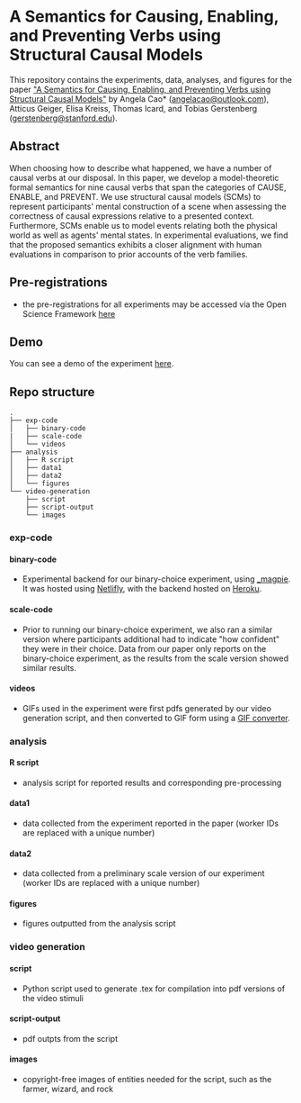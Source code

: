 # A Semantics for Causing, Enabling, and Preventing Verbs using Structural Causal Models

This repository contains the experiments, data, analyses, and figures for the paper ["A Semantics for Causing, Enabling, and Preventing Verbs using Structural Causal Models"](https://google.com) by Angela Cao* (angelacao@outlook.com), Atticus Geiger, Elisa Kreiss, Thomas Icard, and Tobias Gerstenberg (gerstenberg@stanford.edu).

## Abstract
When choosing how to describe what happened, we have a number of causal verbs at our disposal. In this paper, we develop a model-theoretic formal semantics for nine causal verbs that span the categories of CAUSE, ENABLE, and PREVENT. We use structural causal models (SCMs) to represent participants' mental construction of a scene when assessing the correctness of causal expressions relative to a presented context. Furthermore, SCMs enable us to model events relating both the physical world as well as agents' mental states. In experimental evaluations, we find that the proposed semantics exhibits a closer alignment with human evaluations in comparison to prior accounts of the verb families.

## Pre-registrations
- the pre-registrations for all experiments may be accessed via the Open Science Framework [here](https://osf.io/)

## Demo
You can see a demo of the experiment [here](https://mellifluous-semifreddo-3bdde2.netlify.app/).

## Repo structure
```
.
├── exp-code
│   ├── binary-code
|   ├── scale-code
│   └── videos
├── analysis
│   ├── R script
│   ├── data1
│   ├── data2
│   └── figures
└── video-generation
    ├── script
    ├── script-output
    └── images
```

### exp-code

#### binary-code

- Experimental backend for our binary-choice experiment, using [_magpie](https://magpie-ea.github.io/magpie-site/). It was hosted using [Netlifly](https://app.netlify.com/), with the backend hosted on [Heroku](https://www.heroku.com/).

#### scale-code

- Prior to running our binary-choice experiment, we also ran a similar version where participants additional had to indicate "how confident" they were in their choice. Data from our paper only reports on the binary-choice experiment, as the results from the scale version showed similar results.

#### videos

- GIFs used in the experiment were first pdfs generated by our video generation script, and then converted to GIF form using a [GIF converter](https://ezgif.com/maker).

### analysis

#### R script

- analysis script for reported results and corresponding pre-processing

#### data1

- data collected from the experiment reported in the paper (worker IDs are replaced with a unique number)

#### data2

- data collected from a preliminary scale version of our experiment (worker IDs are replaced with a unique number)

#### figures

- figures outputted from the analysis script

### video generation

#### script

- Python script used to generate .tex for compilation into pdf versions of the video stimuli

#### script-output

- pdf outpts from the script

#### images

- copyright-free images of entities needed for the script, such as the farmer, wizard, and rock
